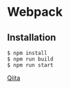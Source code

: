 # Webpack

## Installation

```
$ npm install
$ npm run build
$ npm run start
```

[Qiita](https://qiita.com/Taiga_Ito/items/232b95b1f8de1eb2a5d9)
